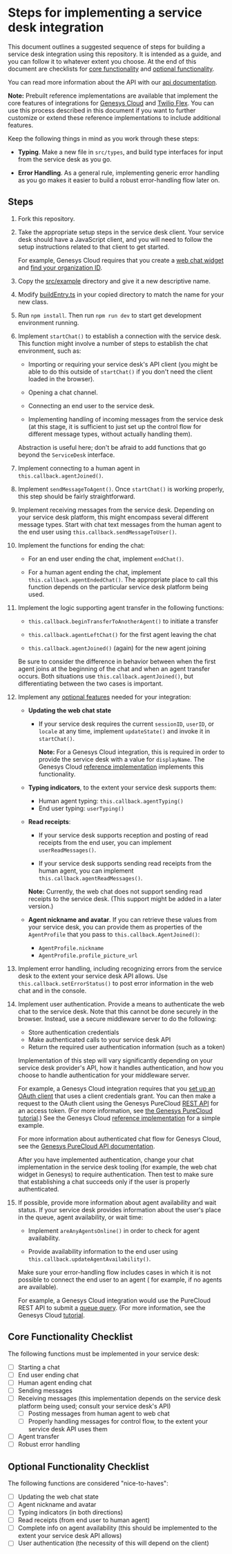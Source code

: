 # Steps for implementing a service desk integration

This document outlines a suggested sequence of steps for building a service desk integration using this repository. It
is intended as a guide, and you can follow it to whatever extent you choose. At the end of this document are checklists
for [core functionality](#core-functionality-checklist) and [optional functionality](#optional-functionality-checklist).

You can read more information about the API with our [api documentation](API.md).

**Note:** Prebuilt reference implementations are available that implement the core features of integrations
for [Genesys Cloud](../src/genesys/webChat/server) and [Twilio Flex](../src/flex/webChat/server). You can use this
process described in this document if you want to further customize or extend these reference implementations to include
additional features.

Keep the following things in mind as you work through these steps:

- **Typing**. Make a new file in `src/types`, and build type interfaces for input from the service desk as you go.

- **Error Handling**. As a general rule, implementing generic error handling as you go makes it easier to build a robust
  error-handling flow later on.

## Steps

1. Fork this repository.

1. Take the appropriate setup steps in the service desk client. Your service desk should have a JavaScript client, and
   you will need to follow the setup instructions related to that client to get started.

   For example, Genesys Cloud requires that you create
   a [web chat widget](https://help.mypurecloud.com/articles/create-a-widget-for-web-chat/)
   and [find your organization ID](https://help.mypurecloud.com/faq/how-do-i-find-my-organization-id/).

1. Copy the [src/example](../src/example/) directory and give it a new descriptive name.

1. Modify [buildEntry.ts](../src/example/webChat/client/src/buildEntry.ts) in your copied directory to match the name
   for your new class.

1. Run `npm install`. Then run `npm run dev` to start get development environment running.

1. Implement `startChat()` to establish a connection with the service desk. This function might involve a number of
   steps to establish the chat environment, such as:

    - Importing or requiring your service desk's API client (you might be able to do this outside of `startChat()` if
      you don't need the client loaded in the browser).

    - Opening a chat channel.

    - Connecting an end user to the service desk.

    - Implementing handling of incoming messages from the service desk (at this stage, it is sufficient to just set up
      the control flow for different message types, without actually handling them).

   Abstraction is useful here; don't be afraid to add functions that go beyond the `ServiceDesk` interface.

1. Implement connecting to a human agent in `this.callback.agentJoined()`.

1. Implement `sendMessageToAgent()`. Once `startChat()` is working properly, this step should be fairly straightforward.

1. Implement receiving messages from the service desk. Depending on your service desk platform, this might encompass
   several different message types. Start with chat text messages from the human agent to the end user using
   `this.callback.sendMessageToUser()`.

1. Implement the functions for ending the chat:

    - For an end user ending the chat, implement `endChat()`.

   - For a human agent ending the chat, implement `this.callback.agentEndedChat()`. The appropriate place to call this
     function depends on the particular service desk platform being used.

1. Implement the logic supporting agent transfer in the following functions:

    - `this.callback.beginTransferToAnotherAgent()` to initiate a transfer

    - `this.callback.agentLeftChat()` for the first agent leaving the chat

    - `this.callback.agentJoined()` (again) for the new agent joining

   Be sure to consider the difference in behavior between when the first agent joins at the beginning of the chat and
   when an agent transfer occurs. Both situations use `this.callback.agentJoined()`, but differentiating between the two
   cases is important.

1. Implement any [optional features](#optional-functionality-checklist) needed for your integration:

    - **Updating the web chat state**

        - If your service desk requires the current `sessionID`, `userID`, or `locale` at any time, implement
          `updateState()` and invoke it in `startChat()`.

          **Note:** For a Genesys Cloud integration, this is required in order to provide the service desk with a value
          for `displayName`. The Genesys Cloud [reference implementation](../src/genesys/webChat/README.md) implements
          this functionality.

    - **Typing indicators**, to the extent your service desk supports them:
        - Human agent typing: `this.callback.agentTyping()`
        - End user typing: `userTyping()`

    - **Read receipts**:

        - If your service desk supports reception and posting of read receipts from the end user, you can implement
          `userReadMessages()`.

        - If your service desk supports sending read receipts from the human agent, you can implement
          `this.callback.agentReadMessages()`.

      **Note:** Currently, the web chat does not support sending read receipts to the service desk. (This support might
      be added in a later version.)

    - **Agent nickname and avatar**. If you can retrieve these values from your service desk, you can provide them as
      properties of the `AgentProfile` that you pass to `this.callback.AgentJoined()`:

        - `AgentProfile.nickname`
        - `AgentProfile.profile_picture_url`

1. Implement error handling, including recognizing errors from the service desk to the extent your service desk API
   allows. Use `this.callback.setErrorStatus()` to post error information in the web chat and in the console.

1. Implement user authentication. Provide a means to authenticate the web chat to the service desk. Note that this
   cannot be done securely in the browser. Instead, use a secure middleware server to do the following:

    - Store authentication credentials
    - Make authenticated calls to your service desk API
    - Return the required user authentication information (such as a token)

   Implementation of this step will vary significantly depending on your service desk provider's API, how it handles
   authentication, and how you choose to handle authentication for your middleware server.

   For example, a Genesys Cloud integration requires that
   you [set up an OAuth client](https://help.mypurecloud.com/articles/create-an-oauth-client/) that uses a client
   credentials grant. You can then make a request to the OAuth client using the Genesys
   PureCloud [REST API](https://developer.mypurecloud.com/api/rest/authorization/use-client-credentials.html) for an
   access token. (For more information,
   see [the Genesys PureCloud tutorial](https://developer.mypurecloud.com/api/tutorials/oauth-client-credentials/?language=nodejs&step=1).)
   See the Genesys Cloud [reference implementation](../src/genesys/webChat/README.md) for a simple example.

   For more information about authenticated chat flow for Genesys Cloud, see
   the [Genesys PureCloud API documentation](https://developer.mypurecloud.com/api/webchat/authenticated-chat.html).

   After you have implemented authentication, change your chat implementation in the service desk tooling (for example,
   the web chat widget in Genesys) to require authentication. Then test to make sure that establishing a chat succeeds
   only if the user is properly authenticated.

1. If possible, provide more information about agent availability and wait status. If your service desk provides
   information about the user's place in the queue, agent availability, or wait time:

    - Implement `areAnyAgentsOnline()` in order to check for agent availability.

    - Provide availability information to the end user using `this.callback.updateAgentAvailability()`.

   Make sure your error-handling flow includes cases in which it is not possible to connect the end user to an agent (
   for example, if no agents are available).

   For example, a Genesys Cloud integration would use the PureCloud REST API to submit
   a [queue query](https://developer.mypurecloud.com/api/rest/v2/analytics/queue.html). (For more information, see the
   Genesys
   Cloud [tutorial](https://developer.mypurecloud.com/api/tutorials/number-of-agent-in-queue/?language=python&step=1).

## Core Functionality Checklist

The following functions must be implemented in your service desk:

- [ ] Starting a chat
- [ ] End user ending chat
- [ ] Human agent ending chat
- [ ] Sending messages
- [ ] Receiving messages (this implementation depends on the service desk platform being used; consult your service
  desk's API)
    - [ ] Posting messages from human agent to web chat
    - [ ] Properly handling messages for control flow, to the extent your service desk API uses them
- [ ] Agent transfer
- [ ] Robust error handling

## Optional Functionality Checklist

The following functions are considered "nice-to-haves":

- [ ] Updating the web chat state
- [ ] Agent nickname and avatar
- [ ] Typing indicators (in both directions)
- [ ] Read receipts (from end user to human agent)
- [ ] Complete info on agent availability (this should be implemented to the extent your service desk API allows)
- [ ] User authentication (the necessity of this will depend on the client)
